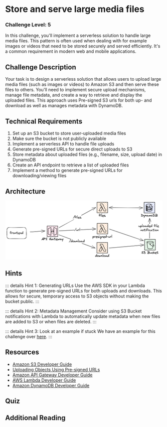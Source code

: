 <script setup>
import Quiz from "../../components/Quiz.vue"
</script>

# Store and serve large media files

### Challenge Level: 5

In this challenge, you'll implement a serverless solution to handle large media files. This pattern is often used when dealing with for example images or videos that need to be stored securely and served efficiently. It's a common requirement in modern web and mobile applications.

## Challenge Description

Your task is to design a serverless solution that allows users to upload large media files (such as images or videos) to Amazon S3 and then serve these files to others. You'll need to implement secure upload mechanisms, manage file metadata, and create a way to retrieve and display the uploaded files. This approach uses Pre-signed S3 urls for both up- and download as well as manages metadata with DynamoDB.

## Technical Requirements

1. Set up an S3 bucket to store user-uploaded media files
2. Make sure the bucket is not publicly available
3. Implement a serverless API to handle file uploads
4. Generate pre-signed URLs for secure direct uploads to S3
5. Store metadata about uploaded files (e.g., filename, size, upload date) in DynamoDB
6. Create an API endpoint to retrieve a list of uploaded files
7. Implement a method to generate pre-signed URLs for downloading/viewing files

## Architecture

![Architecture Diagram](./store-and-serve-large-media-files.png)

## Hints

::: details Hint 1: Generating URLs
Use the AWS SDK in your Lambda function to generate pre-signed URLs for both uploads and downloads. This allows for secure, temporary access to S3 objects without making the bucket public.
:::

::: details Hint 2: Metadata Management
Consider using S3 Bucket notifications with Lambda to automatically update metadata when new files are added to S3 or when files are deleted.
:::

::: details Hint 3: Look at an example if stuck
We have an example for this challenge over [here](https://github.com/elva-labs/braincells/tree/main/examples/serverless-challenges/data-persistance-and-storage/store-and-serve-large-media-files).
:::

## Resources

- [Amazon S3 Developer Guide](https://docs.aws.amazon.com/AmazonS3/latest/dev/Welcome.html)
- [Uploading Objects Using Pre-signed URLs](https://docs.aws.amazon.com/AmazonS3/latest/dev/PresignedUrlUploadObject.html)
- [Amazon API Gateway Developer Guide](https://docs.aws.amazon.com/apigateway/latest/developerguide/welcome.html)
- [AWS Lambda Developer Guide](https://docs.aws.amazon.com/lambda/latest/dg/welcome.html)
- [Amazon DynamoDB Developer Guide](https://docs.aws.amazon.com/amazondynamodb/latest/developerguide/Introduction.html)

## Quiz

<Quiz 
  question="Which AWS service is best suited for storing large media files in this scenario?"
  :answers="['Amazon EBS', 'Amazon S3', 'Amazon EFS', 'Amazon RDS']"
  :correctAnswer="1"
  :answerInfo="[
    'Amazon EBS is primarily used for block-level storage volumes for EC2 instances, not ideal for storing and serving large media files.',
    'Correct! Amazon S3 is designed for scalable object storage, making it perfect for storing and serving large media files.',
    'Amazon EFS is a file storage service for EC2 instances, more suited for shared file systems than large media storage.',
    'Amazon RDS is a relational database service, not suitable for storing large media files.'
    ]"
/>

<Quiz 
  question="What's the purpose of using pre-signed URLs in this challenge?"
  :answers="['To make the S3 bucket public', 'To avoid using API Gateway', 'To provide secure, temporary access to S3 objects', 'To reduce Lambda cold starts']"
  :correctAnswer="2"
  :answerInfo="[
    'Making the S3 bucket public would be a security risk and is not the purpose of pre-signed URLs.',
    'Pre-signed URLs are not related to avoiding API Gateway usage.',
    'Correct! Pre-signed URLs provide secure, temporary access to S3 objects without making the bucket public.',
    'Pre-signed URLs do not affect Lambda cold starts.'
    ]"
/>

<Quiz 
  question="Which service would you use to store queryable metadata about the uploaded files?"
  :answers="['Amazon S3', 'Amazon RDS', 'Amazon DynamoDB', 'AWS Glue Data Catalog']"
  :correctAnswer="2"
  :answerInfo="[
    'While S3 can store some metadata, it\'s not ideal for complex or queryable metadata storage.',
    'RDS could be used, but it\'s overkill for simple metadata and doesn\'t scale as well as other options.',
    'Correct! DynamoDB is ideal for storing and quickly retrieving metadata about uploaded files.',
    'AWS Glue Data Catalog is more suited for managing metadata for data lakes, not for individual file metadata.'
    ]"
/>

<Quiz 
  question="What AWS service is used to create a serverless API in this architecture?"
  :answers="['Amazon EC2', 'Amazon ECS', 'Amazon API Gateway', 'Amazon Route 53']"
  :correctAnswer="2"
  :answerInfo="[
    'EC2 is not serverless and requires managing servers.',
    'ECS is for container orchestration, not for creating APIs.',
    'Correct! API Gateway is used to create, publish, and manage APIs in a serverless architecture.',
    'Route 53 is a DNS service, not used for creating APIs.'
    ]"
/>

<Quiz 
  question="Which AWS service is used for executing serverless code in this solution?"
  :answers="['Amazon EC2', 'AWS Lambda', 'Amazon ECS', 'AWS Fargate']"
  :correctAnswer="1"
  :answerInfo="[
    'EC2 requires managing servers and is not a serverless solution.',
    'Correct! AWS Lambda is designed for executing serverless code in response to events.',
    'ECS is for container orchestration, not serverless code execution.',
    'Fargate is for running containers without managing servers, but it\'s not used for simple serverless code execution like Lambda.'
    ]"
/>

## Additional Reading


